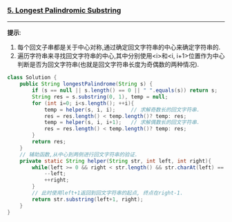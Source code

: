 ### [5. Longest Palindromic Substring](https://leetcode.com/problems/longest-palindromic-substring/)
---
__提示__:<br>
1. 每个回文子串都是关于中心对称,通过确定回文字符串的中心来确定字符串的.
2. 遍历字符串来寻找回文字符串的中心,其中分别使用\<i\>和\<i, i+1\>位置作为中心判断是否为回文字符串(也就是回文字符串长度为奇偶数的两种情况).

```java
class Solution {
    public String longestPalindrome(String s) {
        if (s == null || s.length() == 0 || " ".equals(s)) return s;
        String res = s.substring(0, 1), temp = null;
        for (int i=0; i<s.length(); ++i){
            temp = helper(s, i, i);     // 求解奇数长的回文字符串.
            res = res.length() < temp.length()? temp: res;
            temp = helper(s, i, i+1);   // 求解偶数长的回文字符串.
            res = res.length() < temp.length()? temp: res;
        }
        return res;
    }
    // 辅助函数,从中心到两侧进行回文字符串的验证.
    private static String helper(String str, int left, int right){
        while(left >= 0 && right < str.length() && str.charAt(left) == str.charAt(right)){
            --left;
            ++right;
        }
        // 此时使用left+1返回到回文字符串的起点, 终点在right-1. 
        return str.substring(left+1, right);
    }
}
```